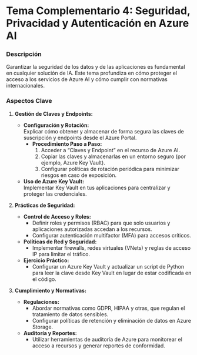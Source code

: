 # Tema Complementario 4: Seguridad, Privacidad y Autenticación en Azure AI

### Descripción  
Garantizar la seguridad de los datos y de las aplicaciones es fundamental en cualquier solución de IA. Este tema profundiza en cómo proteger el acceso a los servicios de Azure AI y cómo cumplir con normativas internacionales.

### Aspectos Clave

1. **Gestión de Claves y Endpoints:**  
   - **Configuración y Rotación:**  
     Explicar cómo obtener y almacenar de forma segura las claves de suscripción y endpoints desde el Azure Portal.  
     - **Procedimiento Paso a Paso:**  
       1. Acceder a “Claves y Endpoint” en el recurso de Azure AI.  
       2. Copiar las claves y almacenarlas en un entorno seguro (por ejemplo, Azure Key Vault).  
       3. Configurar políticas de rotación periódica para minimizar riesgos en caso de exposición.
   - **Uso de Azure Key Vault:**  
     Implementar Key Vault en tus aplicaciones para centralizar y proteger las credenciales.

2. **Prácticas de Seguridad:**  
   - **Control de Acceso y Roles:**  
     - Definir roles y permisos (RBAC) para que solo usuarios y aplicaciones autorizadas accedan a los recursos.  
     - Configurar autenticación multifactor (MFA) para accesos críticos.
   - **Políticas de Red y Seguridad:**  
     - Implementar firewalls, redes virtuales (VNets) y reglas de acceso IP para limitar el tráfico.
   - **Ejercicio Práctico:**  
     - Configurar un Azure Key Vault y actualizar un script de Python para leer la clave desde Key Vault en lugar de estar codificada en el código.

3. **Cumplimiento y Normativas:**  
   - **Regulaciones:**  
     - Abordar normativas como GDPR, HIPAA y otras, que regulan el tratamiento de datos sensibles.  
     - Configurar políticas de retención y eliminación de datos en Azure Storage.
   - **Auditoría y Reportes:**  
     - Utilizar herramientas de auditoría de Azure para monitorear el acceso a recursos y generar reportes de conformidad.